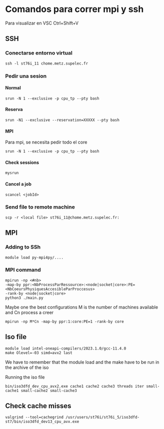 # Comandos para correr mpi y ssh

Para visualizar en VSC Ctrl+Shift+V


## SSH

### Conectarse entorno virtual

    ssh -l st76i_11 chome.metz.supelec.fr

### Pedir una sesion

#### Normal

    srun -N 1 --exclusive -p cpu_tp --pty bash

#### Reserva

    srun -N1 --exclusive --reservation=XXXXX --pty bash

#### MPI

Para mpi, se necesita pedir todo el core

    srun -N 1 --exclusive -p cpu_tp --pty bash

#### Check sessions

    mysrun

#### Cancel a job

    scancel <jobId>



### Send file to remote machine

    scp -r <local file> st76i_11@chome.metz.supelec.fr:




## MPI 

### Adding to SSh

    module load py-mpi4py/....


### MPI command

    mpirun -np <#nb> 
    -map-by ppr:<NbProcessParRessource>:<node|socket|core>:PE=<NbCoeursPhysiquesAccesibleParProccesus>
    -rank-by <node|socket|core>
    python3 ./main.py

Maybe one the best configurations
M is the number of machines available and Cn process a creer

    mpirun -np M*Cn -map-by ppr:1:core:PE=1 -rank-by core



## Iso file

    module load intel-oneapi-compilers/2023.1.0/gcc-11.4.0
    make Olevel=-03 simd=avx2 last

We have to remember that the module load and the make have to be run in the archive of the iso

Running the iso file

    bin/iso3dfd_dev_cpu_avx2.exe cache1 cache2 cache3 threads iter small-cache1 small-cache2 small-cache3
    
    

## Check cache misses

    valgrind --tool=cachegrind /usr/users/st76i/st76i_5/iso3dfd-st7/bin/iso3dfd_dev13_cpu_avx.exe